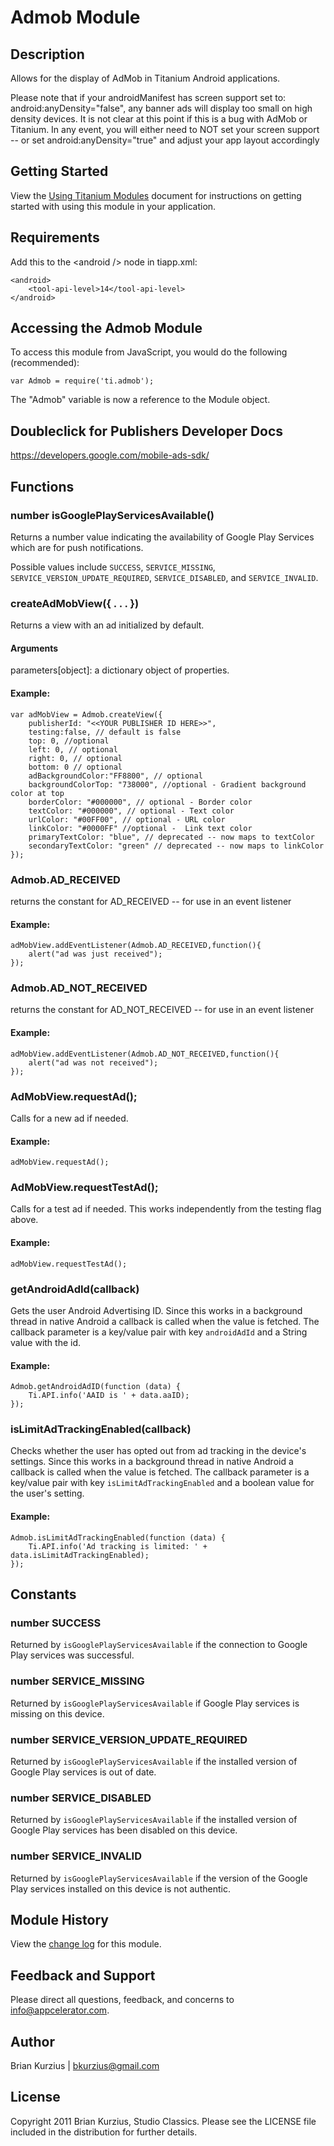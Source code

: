 # Admob Module

## Description

Allows for the display of AdMob in Titanium Android applications. 

Please note that if your androidManifest has screen support set to: android:anyDensity="false", any banner ads will display too small on high density devices. 
It is not clear at this point if this is a bug with AdMob or Titanium. 
In any event, you will either need to NOT set your screen support -- or set android:anyDensity="true" and adjust your app layout accordingly

## Getting Started

View the [Using Titanium Modules](http://docs.appcelerator.com/titanium/latest/#!/guide/Using_Titanium_Modules) document for instructions on getting
started with using this module in your application.

## Requirements

Add this to the &lt;android /&gt; node in tiapp.xml: 

	<android>
		<tool-api-level>14</tool-api-level>
	</android>

## Accessing the Admob Module

To access this module from JavaScript, you would do the following (recommended):

	var Admob = require('ti.admob');

The "Admob" variable is now a reference to the Module object.	

## Doubleclick for Publishers Developer Docs
<https://developers.google.com/mobile-ads-sdk/>

## Functions

### number isGooglePlayServicesAvailable()

Returns a number value indicating the availability of Google Play Services which are for push notifications.

Possible values include `SUCCESS`, `SERVICE_MISSING`, `SERVICE_VERSION_UPDATE_REQUIRED`, `SERVICE_DISABLED`, and `SERVICE_INVALID`.

### createAdMobView({ . . . })

Returns a view with an ad initialized by default.

#### Arguments

parameters[object]: a dictionary object of properties.

#### Example:

	var adMobView = Admob.createView({
		publisherId: "<<YOUR PUBLISHER ID HERE>>",
		testing:false, // default is false
		top: 0, //optional
		left: 0, // optional
		right: 0, // optional
		bottom: 0 // optional
		adBackgroundColor:"FF8800", // optional
		backgroundColorTop: "738000", //optional - Gradient background color at top
		borderColor: "#000000", // optional - Border color
		textColor: "#000000", // optional - Text color
		urlColor: "#00FF00", // optional - URL color
		linkColor: "#0000FF" //optional -  Link text color
		primaryTextColor: "blue", // deprecated -- now maps to textColor
		secondaryTextColor: "green" // deprecated -- now maps to linkColor
	});

### Admob.AD_RECEIVED

returns the constant for AD_RECEIVED -- for use in an event listener

#### Example:

	adMobView.addEventListener(Admob.AD_RECEIVED,function(){
		alert("ad was just received");
	});

### Admob.AD_NOT_RECEIVED

returns the constant for AD_NOT_RECEIVED -- for use in an event listener

#### Example:

	adMobView.addEventListener(Admob.AD_NOT_RECEIVED,function(){
		alert("ad was not received");
	});

### AdMobView.requestAd();

Calls for a new ad if needed.

#### Example:

	adMobView.requestAd();

### AdMobView.requestTestAd();

Calls for a test ad if needed. This works independently from the testing flag above.

#### Example:

	adMobView.requestTestAd();

### getAndroidAdId(callback)

Gets the user Android Advertising ID. Since this works in a background thread in native
Android a callback is called when the value is fetched. The callback parameter is a key/value
pair with key `androidAdId` and a String value with the id.

#### Example:

	Admob.getAndroidAdID(function (data) {
		Ti.API.info('AAID is ' + data.aaID);
	});

### isLimitAdTrackingEnabled(callback)

Checks whether the user has opted out from ad tracking in the device's settings. Since
this works in a background thread in native Android a callback is called when the value
is fetched. The callback parameter is a key/value pair with key `isLimitAdTrackingEnabled`
and a boolean value for the user's setting.

#### Example:

	Admob.isLimitAdTrackingEnabled(function (data) {
		Ti.API.info('Ad tracking is limited: ' + data.isLimitAdTrackingEnabled);
	});

## Constants

### number SUCCESS
Returned by `isGooglePlayServicesAvailable` if the connection to Google Play services was successful.

### number SERVICE_MISSING
Returned by `isGooglePlayServicesAvailable` if Google Play services is missing on this device.

### number SERVICE_VERSION_UPDATE_REQUIRED
Returned by `isGooglePlayServicesAvailable` if the installed version of Google Play services is out of date.

### number SERVICE_DISABLED
Returned by `isGooglePlayServicesAvailable` if the installed version of Google Play services has been disabled on this device.

### number SERVICE_INVALID
Returned by `isGooglePlayServicesAvailable` if the version of the Google Play services installed on this device is not authentic.


## Module History

View the [change log](changelog.html) for this module.

## Feedback and Support

Please direct all questions, feedback, and concerns to [info@appcelerator.com](mailto:info@appcelerator.com?subject=Android%20Admob%20Module).

## Author

Brian Kurzius | bkurzius@gmail.com

## License
Copyright 2011 Brian Kurzius, Studio Classics. Please see the LICENSE file included in the distribution for further details.
